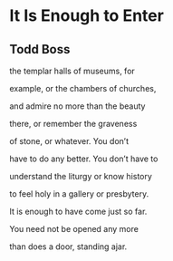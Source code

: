 # It Is Enough to Enter
## Todd Boss
the templar
halls of museums, for

example, or
the chambers of churches,

and admire
no more than the beauty

there, or
remember the graveness

of stone, or
whatever. You don’t

have to do any
better. You don’t have to

understand
the liturgy or know history

to feel holy
in a gallery or presbytery.

It is enough
to have come just so far.

You need
not be opened any more

than does
a door, standing ajar.